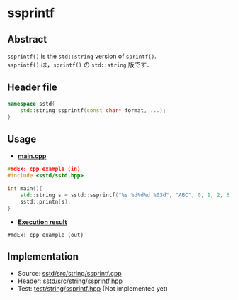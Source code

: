 # ssprintf
## Abstract
`ssprintf()` is the `std::string` version of  `sprintf()`.  
`ssprintf()` は，`sprintf()` の `std::string` 版です．

## Header file
```cpp
namespace sstd{
    std::string ssprintf(const char* format, ...);
}
```

## Usage
- <u>**main.cpp**</u>
```cpp
#mdEx: cpp example (in)
#include <sstd/sstd.hpp>

int main(){
    std::string s = sstd::ssprintf("%s %d%d%d %03d", "ABC", 0, 1, 2, 3);
    sstd::printn(s);
}
```
- <u>**Execution result**</u>
```
#mdEx: cpp example (out)
```

## Implementation
- Source: [sstd/src/string/ssprintf.cpp](https://github.com/admiswalker/SubStandardLibrary-SSTD-/blob/master/sstd/src/string/ssprintf.cpp)
- Header: [sstd/src/string/ssprintf.hpp](https://github.com/admiswalker/SubStandardLibrary-SSTD-/blob/master/sstd/src/string/ssprintf.hpp)
- Test: [test/string/ssprintf.hpp](https://github.com/admiswalker/SubStandardLibrary-SSTD-/blob/master/test/string/ssprintf.hpp)
  (Not implemented yet)

